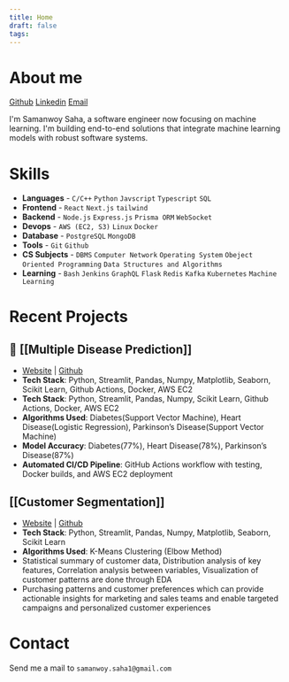 ```yaml
---
title: Home
draft: false
tags:
---
```


# About me

 [Github](https://github.com/SamanwoySaha)   [Linkedin](https://www.linkedin.com/in/samanwoy-saha/)   [Email](mailto:samanwoy.saha1@gmail.com)

I'm Samanwoy Saha, a software engineer now focusing on machine learning. I'm  building end-to-end solutions that integrate machine learning models with robust software systems.

# Skills
- **Languages** - `C/C++` `Python` `Javscript` `Typescript` `SQL`
- **Frontend** - `React` `Next.js` `tailwind` 
- **Backend** - `Node.js` `Express.js` `Prisma ORM` `WebSocket` 
- **Devops** - `AWS (EC2, S3)` `Linux` `Docker` 
- **Database** -  `PostgreSQL` `MongoDB`
- **Tools** - `Git` `Github`
- **CS Subjects** - `DBMS` `Computer Network` `Operating System` `Obeject Oriented Programming` `Data Structures and Algorithms`
- **Learning** - `Bash` `Jenkins` `GraphQL` `Flask` `Redis` `Kafka` `Kubernetes` `Machine Learning`

# Recent Projects
## 🏥 [[Multiple Disease Prediction]]
- [Website](http://ec2-43-204-23-83.ap-south-1.compute.amazonaws.com:8501/) | [Github](https://github.com/SamanwoySaha/Multiple-Disease-Prediction) 
- **Tech Stack**: Python, Streamlit, Pandas, Numpy, Matplotlib, Seaborn, Scikit Learn, Github Actions, Docker, AWS EC2
- **Tech Stack**: Python, Streamlit, Pandas, Numpy, Scikit Learn, Github Actions, Docker, AWS EC2
- **Algorithms Used**: Diabetes(Support Vector Machine), Heart Disease(Logistic Regression), Parkinson’s Disease(Support Vector Machine)
- **Model Accuracy**: Diabetes(77%), Heart Disease(78%), Parkinson’s Disease(87%)
- **Automated CI/CD Pipeline**: GitHub Actions workflow with testing, Docker builds, and AWS EC2 deployment
## [[Customer Segmentation]]
- [Website](https://customer-segmentation-app1.streamlit.app/) | [Github](https://github.com/SamanwoySaha/Customer-Segmentation/) 
 - **Tech Stack**: Python, Streamlit, Pandas, Numpy, Matplotlib, Seaborn, Scikit Learn
- **Algorithms Used**: K-Means Clustering (Elbow Method)
- Statistical summary of customer data, Distribution analysis of key features, Correlation analysis between variables, Visualization of customer patterns are done through EDA
- Purchasing patterns and customer preferences which can provide actionable insights for marketing and sales teams and enable targeted campaigns and personalized customer experiences

# Contact 

Send me a mail to `samanwoy.saha1@gmail.com`

